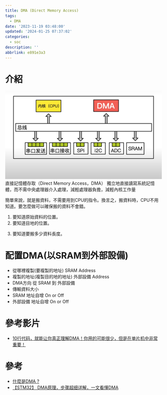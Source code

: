 ```yaml
---
title: DMA (Direct Memory Access)
tags:
  - DMA
date: '2023-11-19 03:48:00'
updated: '2024-01-25 07:37:02'
categories:
  - soc
description: ''
abbrlink: e891e3a3
---
```

# 介紹
![](/images/20231119023846.png)
直接記憶體存取（Direct Memory Access，DMA） 獨立地直接讀寫系統記憶體，而不需中央處理器介入處理，減輕處理器負擔，減輕內核工作量

簡單來說，就是搬資料，不需要用到CPU的指令。換言之，搬資料時，CPU不用知道。要怎麼做可以確保搬的資料不會錯。

1. 要知道原始資料的位置。
2. 要知道目地的位置。
 <!-- more -->
 3. 要知道要搬多少資料長度。

# 配置DMA(以SRAM到外部設備)
* 從哪裡複製(要複製的地址) SRAM Address
* 複製的地址(複製目的地的地址) 外部設備 Address
* DMA方向 從 SRAM 到 外部設備
* 傳輸資料大小
* SRAM 地址自增 On or Off 
* 外部設備 地址自增  On or Off 


# 參考影片
* [10行代码，就能让你真正理解DMA！你用的可能很少，但是在单片机中非常重要！](https://www.youtube.com/watch?v=2_X9qD12_pw)

# 參考
* [什麼是DMA ?](https://sharing-icdesign-experience.blogspot.com/2014/05/dma.html)
* [【STM32】 DMA原理，步骤超细详解，一文看懂DMA](https://blog.csdn.net/as480133937/article/details/104927922)